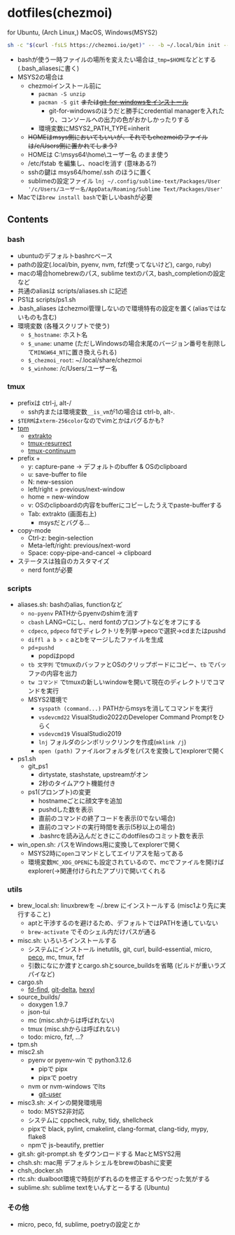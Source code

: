 # dotfiles(chezmoi)

for Ubuntu, (Arch Linux,) MacOS, Windows(MSYS2)

```bash
sh -c "$(curl -fsLS https://chezmoi.io/get)" -- -b ~/.local/bin init --apply na-trium-144 --destination $HOME
```

* bashが使う一時ファイルの場所を変えたい場合は`_tmp=$HOME`などとする(.bash_aliasesに書く)
* MSYS2の場合は
	* chezmoiインストール前に
		* `pacman -S unzip`
		* `pacman -S git` <del>または[git-for-windowsをインストール](https://github.com/git-for-windows/git/wiki/Install-inside-MSYS2-proper)</del>
			* git-for-windowsのほうだと勝手にcredential managerを入れたり、コンソールへの出力の色がおかしかったりする
		* 環境変数にMSYS2_PATH_TYPE=inherit
	* <del>HOMEはmsys側においてもいいが、それでもchezmoiのファイルは/c/Users側に置かれてしまう?</del>
	* HOMEは C:\msys64\home\ユーザー名 のまま使う
	* /etc/fstab を編集し、noaclを消す (意味ある?)
	* sshの鍵は msys64/home/.ssh のほうに置く
	* sublimeの設定ファイル `lnj ~/.config/sublime-text/Packages/User '/c/Users/ユーザー名/AppData/Roaming/Sublime Text/Packages/User'`
* Macでは`brew install bash`で新しいbashが必要

## Contents
### bash
* ubuntuのデフォルトbashrcベース
* pathの設定(.local/bin, pyenv, nvm, fzf(使ってないけど), cargo, ruby)
* macの場合homebrewのパス, sublime textのパス, bash_completionの設定など
* 共通のaliasは scripts/aliases.sh に記述
* PS1は scripts/ps1.sh
* .bash_aliases はchezmoi管理しないので環境特有の設定を置く(aliasではないものも含む)
* 環境変数 (各種スクリプトで使う)
	* `$_hostname`: ホスト名
	* `$_uname`: uname (ただしWindowsの場合末尾のバージョン番号を削除して`MINGW64_NT`に置き換えられる)
	* `$_chezmoi_root`: ~/.local/share/chezmoi
	* `$_winhome`: /c/Users/ユーザー名

### tmux
* prefixは ctrl-j, alt-/
	* ssh内または環境変数`__is_vm`が1の場合は ctrl-b, alt-.
* `$TERM`は`xterm-256color`なのでvimとかはバグるかも?
* [tpm](https://github.com/tmux-plugins/tpm)
	* [extrakto](https://github.com/laktak/extrakto)
	* [tmux-resurrect](https://github.com/tmux-plugins/tmux-resurrect)
	* [tmux-continuum](https://github.com/tmux-plugins/tmux-continuum)
* prefix +
	* y: capture-pane → デフォルトのbuffer & OSのclipboard
	* u: save-buffer to file
	* N: new-session
	* left/right = previous/next-window
	* home = new-window
	* v: OSのclipboardの内容をbufferにコピーしたうえでpaste-bufferする
	* Tab: extrakto (画面右上)
		* msysだとバグる...
* copy-mode
	* Ctrl-z: begin-selection
	* Meta-left/right: previous/next-word
	* Space: copy-pipe-and-cancel → clipboard
* ステータスは独自のカスタマイズ
	* nerd fontが必要

### scripts

* aliases.sh: bashのalias, functionなど
	* `no-pyenv` PATHからpyenvのshimを消す
	* `cbash` LANG=Cにし、nerd fontのプロンプトなどをオフにする
	* `cdpeco`, `pdpeco` fdでディレクトリを列挙→pecoで選択→cdまたはpushd
	* `diffl a b > c` aとbをマージしたファイルを生成 
	* `pd`=`pushd`
		* popdはpopd
	* `tb 文字列` でtmuxのバッファとOSのクリップボードにコピー、`tb` でバッファの内容を出力
	* `tw コマンド` でtmuxの新しいwindowを開いて現在のディレクトリでコマンドを実行
	* MSYS2環境で
		* `syspath (command...)` PATHからmsysを消してコマンドを実行
		* `vsdevcmd22` VisualStudio2022のDeveloper Command Promptをひらく
		* `vsdevcmd19` VisualStudio2019
		* `lnj` フォルダのシンボリックリンクを作成(`mklink /j`)
		* `open (path)` ファイルorフォルダを(パスを変換して)explorerで開く
* ps1.sh
	* git_ps1
		* dirtystate, stashstate, upstreamがオン
		* 2秒のタイムアウト機能付き
	* ps1(プロンプト)の変更
		* hostnameごとに顔文字を追加
		* pushdした数を表示
		* 直前のコマンドの終了コードを表示(0でない場合)
		* 直前のコマンドの実行時間を表示(5秒以上の場合)
		* .bashrcを読み込んだときにこのdotfilesのコミット数を表示
* win_open.sh: パスをWindows用に変換してexplorerで開く
	* MSYS2時に`open`コマンドとしてエイリアスを貼ってある
	* 環境変数`MC_XDG_OPEN`にも設定されているので、mcでファイルを開けばexplorer(→関連付けられたアプリ)で開いてくれる
<!-- * tmux.ps.py: tmuxのステータスで使用 現在のjob数とプロセス数を表示 -->

### utils

* brew_local.sh: linuxbrewを ~/.brew にインストールする (misc1より先に実行すること)
	* aptと干渉するのを避けるため、デフォルトではPATHを通していない
	* `brew-activate` でそのシェル内だけパスが通る
* misc.sh: いろいろインストールする
	* システムにインストール inetutils, git, curl, build-essential, micro, [peco](https://github.com/peco/peco), mc, tmux, fzf
	* 引数になにか渡すとcargo.shとsource_buildsを省略 (ビルドが重いラズパイなど)
* cargo.sh
	* [fd-find](https://github.com/sharkdp/fd), [git-delta](https://github.com/dandavison/delta), [hexyl](https://github.com/sharkdp/hexyl)
* source_builds/
	* doxygen 1.9.7
	* json-tui
	* mc (misc.shからは呼ばれない)
	* tmux (misc.shからは呼ばれない)
	* todo: micro, fzf, ...?
* tpm.sh
* misc2.sh
	* pyenv or pyenv-win で python3.12.6
		* pipで pipx
		* pipxで poetry
	* nvm or nvm-windows でlts
		* [git-user](https://github.com/geongeorge/Git-User-Switch)
* misc3.sh: メインの開発環境用
	* todo: MSYS2非対応
	* システムに cppcheck, ruby, tidy, shellcheck
	* pipxで black, pylint, cmakelint, clang-format, clang-tidy, mypy, flake8
	* npmで js-beautify, prettier
* git.sh: git-prompt.sh をダウンロードする MacとMSYS2用
* chsh.sh: mac用 デフォルトシェルをbrewのbashに変更
* chsh_docker.sh
* rtc.sh: dualboot環境で時刻がずれるのを修正するやつだった気がする
* sublime.sh: sublime textをいんすとーるする (Ubuntu)

### その他
* micro, peco, fd, sublime, poetryの設定とか
